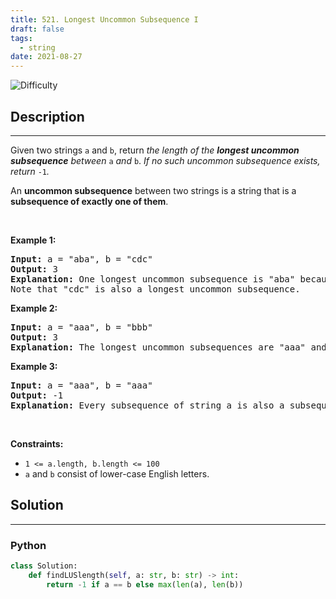 ```yaml
---
title: 521. Longest Uncommon Subsequence I
draft: false
tags: 
  - string
date: 2021-08-27
---
```


![Difficulty](https://img.shields.io/badge/Difficulty-Easy-blue.svg)

## Description

---
<p>Given two strings <code>a</code> and <code>b</code>, return <em>the length of the <strong>longest uncommon subsequence</strong> between </em><code>a</code> <em>and</em> <code>b</code>. <em>If no such uncommon subsequence exists, return</em> <code>-1</code><em>.</em></p>

<p>An <strong>uncommon subsequence</strong> between two strings is a string that is a <strong><span data-keyword="subsequence-string">subsequence</span> of exactly one of them</strong>.</p>

<p>&nbsp;</p>
<p><strong class="example">Example 1:</strong></p>

<pre>
<strong>Input:</strong> a = &quot;aba&quot;, b = &quot;cdc&quot;
<strong>Output:</strong> 3
<strong>Explanation:</strong> One longest uncommon subsequence is &quot;aba&quot; because &quot;aba&quot; is a subsequence of &quot;aba&quot; but not &quot;cdc&quot;.
Note that &quot;cdc&quot; is also a longest uncommon subsequence.
</pre>

<p><strong class="example">Example 2:</strong></p>

<pre>
<strong>Input:</strong> a = &quot;aaa&quot;, b = &quot;bbb&quot;
<strong>Output:</strong> 3
<strong>Explanation:</strong>&nbsp;The longest uncommon subsequences are &quot;aaa&quot; and &quot;bbb&quot;.
</pre>

<p><strong class="example">Example 3:</strong></p>

<pre>
<strong>Input:</strong> a = &quot;aaa&quot;, b = &quot;aaa&quot;
<strong>Output:</strong> -1
<strong>Explanation:</strong>&nbsp;Every subsequence of string a is also a subsequence of string b. Similarly, every subsequence of string b is also a subsequence of string a. So the answer would be <code>-1</code>.
</pre>

<p>&nbsp;</p>
<p><strong>Constraints:</strong></p>

<ul>
	<li><code>1 &lt;= a.length, b.length &lt;= 100</code></li>
	<li><code>a</code> and <code>b</code> consist of lower-case English letters.</li>
</ul>


## Solution

---
### Python
``` py title='longest-uncommon-subsequence-i'
class Solution:
    def findLUSlength(self, a: str, b: str) -> int:
        return -1 if a == b else max(len(a), len(b))

```

